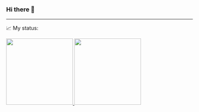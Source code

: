 ### Hi there 👋

<!--
**helendessa/helendessa** is a ✨ _special_ ✨ repository because its `README.md` (this file) appears on your GitHub profile.

Here are some ideas to get you started:

- 🔭 I’m currently working on ...
- 🌱 I’m currently learning ...
- 👯 I’m looking to collaborate on ...
- 🤔 I’m looking for help with ...
- 💬 Ask me about ...
- 📫 How to reach me: ...
- 😄 Pronouns: ...
- ⚡ Fun fact: ...
-->

---
:chart_with_upwards_trend: My status:
<div>
<a href="https://github.com/helendessa">
<img loading="lazy" height="180em" src="https://github-readme-stats.vercel.app/api/top-langs/?username=helendessa&show_icons=true&theme=dracula&include_all_commits=true&count_private=true" />
<img loading="lazy" height="180em" src="https://github-readme-stats.vercel.app/api?username=helendessa&show_icons=true&theme=dracula&include_all_commits=true&count_private=true"/>
</div>
